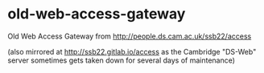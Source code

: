 # old-web-access-gateway
Old Web Access Gateway from http://people.ds.cam.ac.uk/ssb22/access

(also mirrored at http://ssb22.gitlab.io/access as the Cambridge "DS-Web" server sometimes gets taken down for several days of maintenance)
